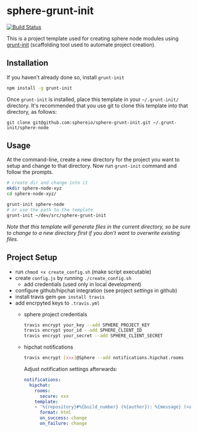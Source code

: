 sphere-grunt-init
=================

[![Build Status](https://travis-ci.org/sphereio/sphere-grunt-init.png?branch=master)](https://travis-ci.org/sphereio/sphere-grunt-init)

This is a project template used for creating sphere node modules using [grunt-init](http://gruntjs.com/project-scaffolding) (scaffolding tool used to automate project creation).

[grunt-init]: http://gruntjs.com/project-scaffolding

## Installation
If you haven't already done so, install `grunt-init`
```bash
npm install -g grunt-init
```

Once `grunt-init` is installed, place this template in your `~/.grunt-init/` directory. It's recommended that you use git to clone this template into that directory, as follows:

```
git clone git@github.com:sphereio/sphere-grunt-init.git ~/.grunt-init/sphere-node
```

## Usage

At the command-line, create a new directory for the project you want to setup and change to that directory. Now run `grunt-init` command and follow the prompts.

```bash
# create dir and change into it
mkdir sphere-node-xyz
cd sphere-node-xyz/

grunt-init sphere-node
# or use the path to the template
grunt-init ~/dev/src/sphere-grunt-init
```

_Note that this template will generate files in the current directory, so be sure to change to a new directory first if you don't want to overwrite existing files._


## Project Setup

* run `chmod +x create_config.sh` (make script executable)
* create `config.js` by running `./create_config.sh`
  * add credentials (used only in local development)
* configure github/hipchat integration (see project *settings* in github)
* install travis gem `gem install travis`
* add encrpyted keys to `.travis.yml`
  * sphere project credentials

    ```bash
    travis encrypt your_key --add SPHERE_PROJECT_KEY
    travis encrypt your_id --add SPHERE_CLIENT_ID
    travis encrypt your_secret --add SPHERE_CLIENT_SECRET
    ```
  * hipchat notifications

    ```bash
    travis encrypt [xxx]@Sphere --add notifications.hipchat.rooms
    ```
    
    Adjust notification settings afterwards:
    ```yaml
    notifications:
      hipchat:
        rooms:
          secure: xxx
        template:
        - '%{repository}#%{build_number} (%{author}): %{message} (<a href="%{build_url}">Details</a>/<a href="%{compare_url}">Compare</a>)'
          format: html
          on_success: change
          on_failure: change
    ```
